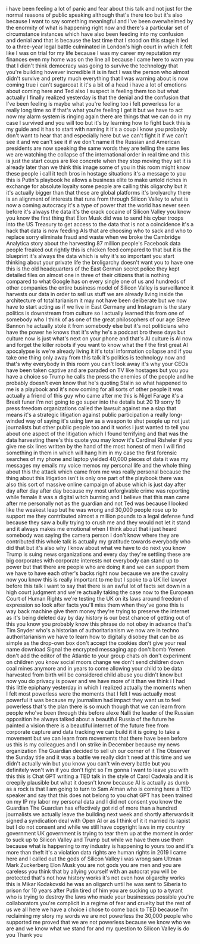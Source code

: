 i have been feeling a lot of panic and  fear about this  talk and not just for the normal reasons  of public speaking although that's there  too but it's also because I want to say  something meaningful and I've been  overwhelmed by the enormity of what is  happening right  now and there's a particular set of  circumstance irstances which have also  been feeding into my confusion and  denial and that is because the last time  that I stood on this stage it led to a  three-year legal  battle culminated in London's high  court in which it felt like I was on  trial for my life because I was  my career my reputation my finances even  my home was on the  line all because I came  here to warn you that I didn't think  democracy was going to survive the  technology that you're building however  incredible it is in fact I was the  person who almost didn't survive and  pretty much everything that I was  warning about is now coming true  i can't sugarcoat it it's a bit of a  head  i have a lot of emotions about  coming here and Ted also I suspect is  feeling them too but what actually I  finally realized yesterday is that the  denial and the confusion that I've been  feeling is maybe what you're feeling  too i felt powerless for a really long  time so if that's what you're feeling I  get it but we have to act now my alarm  system is ringing  again there are things that we can  do in my case I survived and you will  too but it's by learning how to fight  back this is my guide and it has to  start with naming  it it's a coup i know you probably don't  want to hear that and especially here  but we can't fight it if we can't see it  and we can't see it if we don't name  it the Russian and American presidents  are now speaking the same words  they are telling the same  lies we are watching the collapse of the  international order in real time and  this is just the  start coups are like concrete when they  stop moving they  set it is already later than we think  this image some of you in this room  might know these people i call it tech  bros in hostage situations it's a  message to you this is Putin's  playbook he allows a business elite to  make untold riches in exchange for  absolute  loyalty some people are calling this  oligarchy but it it's actually bigger  than  that these are global  platforms it's brolyarchy there is an alignment of interests that  runs from through Silicon Valley to what  is now a coming  autocracy it's a type of power that the  world has never seen  before it's always the  data it's the crack cocaine of Silicon  Valley you know you know the first thing  that Elon Musk did was to send his cyber  troops into the US Treasury to get  access to the data that is not a  coincidence it's a hack that data is now  feeding AIs that are choosing who to  sack and who to replace sorry eliminate  fraud and  waste when we broke the Cambridge  Analytica story about the harvesting 87  million people's Facebook data people  freaked out  rightly this is chicken feed compared to  that but it is the  blueprint it's always the  data which is why it's so important you  start thinking about your private life  the broligarchy doesn't want you to have  one this is the old headquarters of the  East German secret  police they kept detailed files on  almost one in three of their  citizens that is nothing compared to  what Google has on every single one of  us and hundreds of other  companies the entire business model of  Silicon Valley is surveillance  it harvests our data in order to sell us  stuff we are already living inside the  architecture of  totalitarianism it may not have been  deliberate but we now have to start  acting as if we live in East  Germany and Instagram is the stary  politics is downstream from culture so I  actually learned this from one of  somebody who I think of as one of the  great philosophers of our  age Steve  Bannon he actually stole it from  somebody  else but it's not politicians who have  the power he knows that it's why he's a  podcast bro these  days but culture now is just what's next  on your phone and that's AI culture is  AI now and forget the killer robots if  you want to know what the f the first  great AI apocalypse is we're already  living it it's total information  collapse  and if you take one thing only away from  this  talk it's politics is technology  now and that's why everybody in this  room you can't look  away it's why your CEOs have been taken  captive and are paraded on TV like  hostages but you you have a  choice so Trump he calls the press the  enemies of the people and he probably  doesn't even know that he's quoting  Stalin so what happened to me is a  playbook and it's now coming for all  sorts of other people it was actually a  friend of this guy who came after me  this is Nigel Farage it's a Brexit funer  i'm not going to go super into the  details but 20 19 sorry 19 press freedom  organizations called the lawsuit against  me a slap that means it's a strategic  litigation against public  participation a really long-winded way  of saying it's using law as a weapon to  shut people up not just journalists but  other public people too and it works  i just wanted to tell you about one  aspect of the litigation which I found  terrifying and that was the data  harvesting there's this quote you may  know it's Cardinal Risheler if you give  me six lines written by the hand of the  most honest of men I will find something  in them in which will hang him  in my case the first forensic searches  of my phone and laptop yielded 40,000  pieces of  data it was my messages my  emails my voice memos my personal life  and the whole thing about this the  attack which came from me was really  personal because the thing about this  litigation isn't is only one part of the  playbook there was also this sort of  massive online campaign of  abuse which is just day after  day after day after day because my most  unforgivable crime was reporting while  female it was a digital witch  burning and I believe that this man came  after me personally not as the guardian  and not Ted was because I looked like  the weakest  leap but he was  wrong  and 30,000 people rose up to support me  they contributed almost a million pounds  to a legal defense fund because they saw  a bully trying to crush me and they  would not let it  stand and it always makes me emotional  when I think about that i just heard  somebody was saying the camera person I  don't know where they are contributed  this whole talk is actually my gratitude  towards everybody who did  that but it's also why I know about what  we have to do next you know Trump is  suing news organizations and every day  they're settling these are big  corporates with corporate interests not  everybody can stand up to power but that  there are people who are doing it and we  can support them we have to have each  other's backs right now because we are  the cavalry now  you know this is really important to me  but I spoke to a UK liel lawyer before  this  talk i want to say that there is an  awful lot of facts set down in a high  court judgment and we're actually taking  the case now to the European Court of  Human Rights we're testing the UK on its  laws around freedom of  expression so look after facts you'll  miss them when they've gone this is way  back machine give them money they're  trying to preserve the internet as it's  being deleted day by  day history is our best chance of  getting out of  this you know you probably know this  phrase do not obey in advance that's Tim  Snyder who's a historian of  authoritarianism we now are in techno  authoritarianism we have to learn how to  digitally disobey that can be as simple  as the drop-own box don't accept the  cookies don't give your real name  download Signal the encrypted messaging  app don't bomb Yemen don't add the  editor of the Atlantic to your group  chats oh don't experiment on children  you know social moors change we don't  send children down coal mines anymore  and in years to come allowing your child  to be data harvested from birth will be  considered child  abuse you didn't know but now you do  privacy is  power and we have more of it than we  think i I had this little epiphany  yesterday in which I realized actually  the moments when I felt most powerless  were the moments that I felt I was  actually most powerful  it was because my journalism had  impact they want us to feel powerless  that's the plan there is so much though  that we can learn from people who've  been through this before alexe Nalli the  leader of the Russian opposition he  always talked about a beautiful Russia  of the future he painted a vision  there is a beautiful internet of the  future free from corporate capture and  data  tracking we can build it it is going to  take a movement but we can learn from  movements that there have been before us  this is my colleagues and I on strike in  December because my news organization  The Guardian decided to sell uh our  corner of it The Observer the Sunday  title and it was a battle we really  didn't need at this time and we didn't  actually win but you know you can't win  every battle but you definitely won't  win if you don't fight  so I'm gonna I want to leave you with  this this is Chat  GPT writing a TED talk in the style of  Carol  Cadwala and it is creepily plausible  but what it doesn't know because AI is  actually as dumb as a rock is that I am  going to turn to Sam Alman who is coming  here a TED speaker and say that this  does not belong to you  chat GPT has been trained on my IP my  labor my personal  data and I did not  consent you know the Guardian The  Guardian has effectively got rid of more  than a hundred journalists we actually  leave the building next week and shortly  afterwards it signed a syndication deal  with Open  AI or as I think of it it married its  rapist but I do not consent and while we  still have copyright laws in my  country government UK government is  trying to tear them up at the moment in  order to suck up to Silicon Valley and  Trump but while we have them use them  because what is happening to my industry  is happening to yours too and it's more  than theft it's a  violation data rights are human  rights in 2019 I came here and I called  out the gods of Silicon Valley  i was  wrong sam Ultman Mark  Zuckerberg Elon Musk you are not gods  you are men and you are  careless you think that by allying  yourself with an autocrat you will be  protected that's not how history works  it's not even how oligarchy works this  is Mikar Kodakovski he was an oligarch  until he was sent to Siberia to prison  for 10 years after Putin tired of  him you are sucking up to a  tyrant who is trying to destroy the laws  who made your businesses  possible you're collaborators  you're complicit in a regime of fear and  cruelty but the rest of us we all here  we have a  choice i chose to come back to TED  because I'm reclaiming my story my words  we are not  powerless the 30,000 people who  supported me proved that we are not  powerless because we know who we are and  we know what we stand for and my  question to Silicon Valley is do  you Thank you